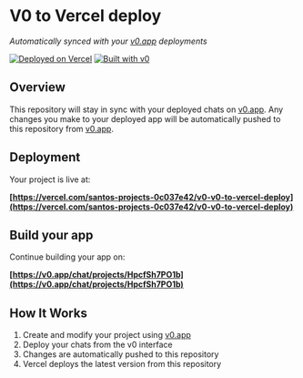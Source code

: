 # V0 to Vercel deploy

*Automatically synced with your [v0.app](https://v0.app) deployments*

[![Deployed on Vercel](https://img.shields.io/badge/Deployed%20on-Vercel-black?style=for-the-badge&logo=vercel)](https://vercel.com/santos-projects-0c037e42/v0-v0-to-vercel-deploy)
[![Built with v0](https://img.shields.io/badge/Built%20with-v0.app-black?style=for-the-badge)](https://v0.app/chat/projects/HpcfSh7PO1b)

## Overview

This repository will stay in sync with your deployed chats on [v0.app](https://v0.app).
Any changes you make to your deployed app will be automatically pushed to this repository from [v0.app](https://v0.app).

## Deployment

Your project is live at:

**[https://vercel.com/santos-projects-0c037e42/v0-v0-to-vercel-deploy](https://vercel.com/santos-projects-0c037e42/v0-v0-to-vercel-deploy)**

## Build your app

Continue building your app on:

**[https://v0.app/chat/projects/HpcfSh7PO1b](https://v0.app/chat/projects/HpcfSh7PO1b)**

## How It Works

1. Create and modify your project using [v0.app](https://v0.app)
2. Deploy your chats from the v0 interface
3. Changes are automatically pushed to this repository
4. Vercel deploys the latest version from this repository